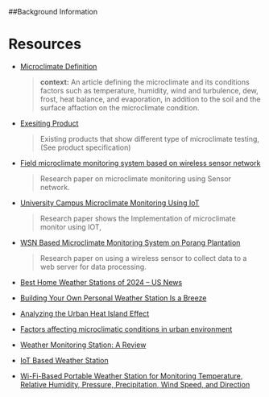 ##Background Information

# Resources

* [Microclimate Definition](https://www.britannica.com/science/microclimate)
  > **context:** An article defining the microclimate and its conditions factors such as temperature, humidity,
  > wind and turbulence, dew, frost, heat balance, and evaporation, in addition to the soil and the surface affaction on the microclimate condition.
* [Exesiting Product](https://www.alibaba.com/product-detail/Portable-Microclimate-Information-Meter-Weather-Station_1600133831794.html?spm=a2700.pccps_detail.0.0.581513a0Lod2kv)
  > Existing products that show different type of microclimate testing, (See product specification)
* [Field microclimate monitoring system based on wireless sensor network](https://content.iospress.com/articles/journal-of-intelligent-and-fuzzy-systems/ifs169676)
  > Research paper on microclimate monitoring using Sensor network.
* [University Campus Microclimate Monitoring Using IoT](https://ieeexplore.ieee.org/document/8896242)
  > Research paper shows the Implementation of microclimate monitor using IOT, 
* [WSN Based Microclimate Monitoring System on Porang Plantation](https://ieeexplore.ieee.org/document/8692849)
  > Research paper on using a wireless sensor to collect data to a web server for data processing.


* [Best Home Weather Stations of 2024 – US News](https://www.usnews.com/360-reviews/technology/best-home-weather-stations)

* [Building Your Own Personal Weather Station Is a Breeze](https://www.wired.com/2016/04/diy-weather-station/)

* [Analyzing the Urban Heat Island Effect](https://www.nyc.gov/assets/dep/downloads/pdf/environment/education/10-analyzing-urban-heat-island-effect.pdf)

* [Factors affecting microclimatic conditions in urban environment](https://www.e3s-conferences.org/articles/e3sconf/pdf/2021/20/e3sconf_emmft2020_06010.pdf)


* [Weather Monitoring Station: A Review](https://www.ijera.com/papers/Vol6_issue6/Part%20-%201/L0606015560.pdf)

* [IoT Based Weather Station](https://ieeexplore.ieee.org/document/7988038)


* [Wi-Fi-Based Portable Weather Station for Monitoring Temperature, Relative Humidity, Pressure, Precipitation, Wind Speed, and Direction](https://www.researchgate.net/publication/334032151_Wi-Fi-Based_Portable_Weather_Station_for_Monitoring_Temperature_Relative_Humidity_Pressure_Precipitation_Wind_Speed_and_Direction)



